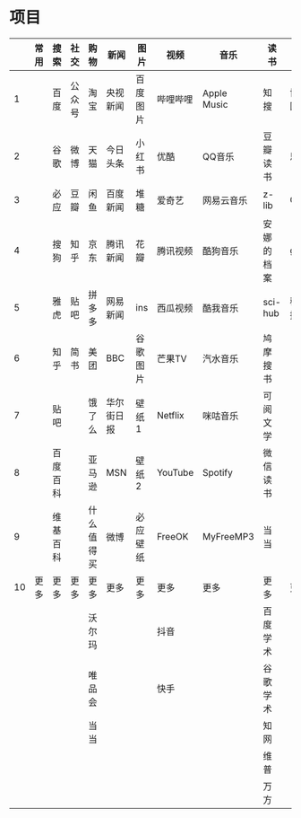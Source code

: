 # 项目

|    | 常用 | 搜索     | 社交   | 购物       | 新闻       | 图片     | 视频     | 音乐        | 读书       | 开发     |
| -- | ---- | -------- | ------ | ---------- | ---------- | -------- | -------- | ----------- | ---------- | -------- |
| 1  |      | 百度     | 公众号 | 淘宝       | 央视新闻   | 百度图片 | 哔哩哔哩 | Apple Music | 知搜       | 博客园   |
| 2  |      | 谷歌     | 微博   | 天猫       | 今日头条   | 小红书   | 优酷     | QQ音乐      | 豆瓣读书   | 思否     |
| 3  |      | 必应     | 豆瓣   | 闲鱼       | 百度新闻   | 堆糖     | 爱奇艺   | 网易云音乐  | z-lib      | CSDN     |
| 4  |      | 搜狗     | 知乎   | 京东       | 腾讯新闻   | 花瓣     | 腾讯视频 | 酷狗音乐    | 安娜的档案 | github   |
| 5  |      | 雅虎     | 贴吧   | 拼多多     | 网易新闻   | ins      | 西瓜视频 | 酷我音乐    | sci-hub    | 稀土掘金 |
| 6  |      | 知乎     | 简书   | 美团       | BBC        | 谷歌图片 | 芒果TV   | 汽水音乐    | 鸠摩搜书   |          |
| 7  |      | 贴吧     |        | 饿了么     | 华尔街日报 | 壁纸1    | Netflix  | 咪咕音乐    | 可阅文学   |          |
| 8  |      | 百度百科 |        | 亚马逊     | MSN        | 壁纸2    | YouTube  | Spotify     | 微信读书   |          |
| 9  |      | 维基百科 |        | 什么值得买 | 微博       | 必应壁纸 | FreeOK   | MyFreeMP3   | 当当       |          |
| 10 | 更多 | 更多     | 更多   | 更多       | 更多       | 更多     | 更多     | 更多        | 更多       | 更多     |
|    |      |          |        | 沃尔玛     |            |          | 抖音     |             | 百度学术   |          |
|    |      |          |        | 唯品会     |            |          | 快手     |             | 谷歌学术   |          |
|    |      |          |        | 当当       |            |          |          |             | 知网       |          |
|    |      |          |        |            |            |          |          |             | 维普       |          |
|    |      |          |        |            |            |          |          |             | 万方       |          |
